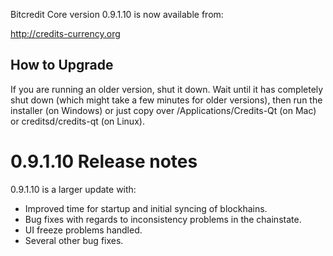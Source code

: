 Bitcredit Core version 0.9.1.10 is now available from:

  http://credits-currency.org

How to Upgrade
--------------

If you are running an older version, shut it down. Wait until it has completely
shut down (which might take a few minutes for older versions), then run the
installer (on Windows) or just copy over /Applications/Credits-Qt (on Mac) or
creditsd/credits-qt (on Linux).

0.9.1.10 Release notes
=======================

0.9.1.10 is a larger update with:
- Improved time for startup and initial syncing of blockhains.
- Bug fixes with regards to inconsistency problems in the chainstate.
- UI freeze problems handled.
- Several other bug fixes.
